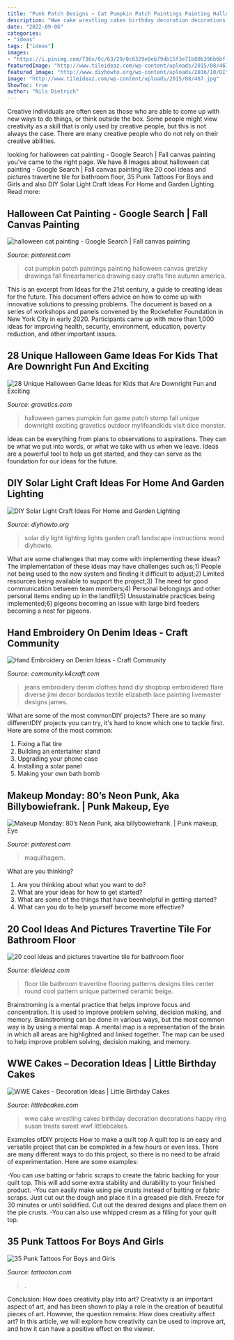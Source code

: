 ```yaml
---
title: "Punk Patch Designs ~ Cat Pumpkin Patch Paintings Painting Halloween Canvas Gretzky Drawings Fall Fineartamerica Drawing Easy Crafts Fine Autumn America"
description: "Wwe cake wrestling cakes birthday decoration decorations happy ring susan treats sweet wwf littlebcakes"
date: "2022-09-06"
categories:
- "ideas"
tags: ["ideas"]
images:
- "https://i.pinimg.com/736x/0c/63/29/0c6329e0eb79db15f3e71b80b396b6bf--halloween-canvas-paintings-halloween-drawings.jpg"
featuredImage: "http://www.tileideaz.com/wp-content/uploads/2015/08/467.jpg"
featured_image: "http://www.diyhowto.org/wp-content/uploads/2016/10/DIYHowto-DIY-Solar-Light-Lighting-Ideas-Picture-Instructions-09.jpg"
image: "http://www.tileideaz.com/wp-content/uploads/2015/08/467.jpg"
ShowToc: true
author: "Nils Dietrich"
---
```



Creative individuals are often seen as those who are able to come up with new ways to do things, or think outside the box. Some people might view creativity as a skill that is only used by creative people, but this is not always the case. There are many creative people who do not rely on their creative abilities.

	

		
looking for halloween cat painting - Google Search | Fall canvas painting you've came to the right page. We have 8 Images about halloween cat painting - Google Search | Fall canvas painting like 20 cool ideas and pictures travertine tile for bathroom floor, 35 Punk Tattoos For Boys and Girls and also DIY Solar Light Craft Ideas For Home and Garden Lighting. Read more:
		
    
## Halloween Cat Painting - Google Search | Fall Canvas Painting

<img loading=lazy src="https://i.pinimg.com/736x/0c/63/29/0c6329e0eb79db15f3e71b80b396b6bf--halloween-canvas-paintings-halloween-drawings.jpg" onerror="this.onerror=null;this.src='https://tse3.mm.bing.net/th?id=OIP.d3WYM96Aqz14-WXzyHxnKgHaKj&amp;pid=15.1';" alt="halloween cat painting - Google Search | Fall canvas painting">

_Source: pinterest.com_

>cat pumpkin patch paintings painting halloween canvas gretzky drawings fall fineartamerica drawing easy crafts fine autumn america. 

	

This is an excerpt from Ideas for the 21st century, a guide to creating ideas for the future. This document offers advice on how to come up with innovative solutions to pressing problems. The document is based on a series of workshops and panels convened by the Rockefeller Foundation in New York City in early 2020. Participants came up with more than 1,000 ideas for improving health, security, environment, education, poverty reduction, and other important issues.

    
## 28 Unique Halloween Game Ideas For Kids That Are Downright Fun And Exciting

<img loading=lazy src="http://www.gravetics.com/wp-content/uploads/2017/07/Pumpkin-Patch-Stomp.jpg" onerror="this.onerror=null;this.src='https://tse3.mm.bing.net/th?id=OIP.AS49tIApT1X1B0z-fnwV7QHaJ2&amp;pid=15.1';" alt="28 Unique Halloween Game Ideas for Kids that Are Downright Fun and Exciting">

_Source: gravetics.com_

>halloween games pumpkin fun game patch stomp fall unique downright exciting gravetics outdoor mylifeandkids visit dice monster. 

	

Ideas can be everything from plans to observations to aspirations. They can be what we put into words, or what we take with us when we leave. Ideas are a powerful tool to help us get started, and they can serve as the foundation for our ideas for the future.

    
## DIY Solar Light Craft Ideas For Home And Garden Lighting

<img loading=lazy src="http://www.diyhowto.org/wp-content/uploads/2016/10/DIYHowto-DIY-Solar-Light-Lighting-Ideas-Picture-Instructions-09.jpg" onerror="this.onerror=null;this.src='https://tse2.mm.bing.net/th?id=OIP.zezNyAPloI1GGZUe2MHPsgHaLH&amp;pid=15.1';" alt="DIY Solar Light Craft Ideas For Home and Garden Lighting">

_Source: diyhowto.org_

>solar diy light lighting lights garden craft landscape instructions wood diyhowto. 

	

What are some challenges that may come with implementing these ideas?
The implementation of these ideas may have challenges such as;1) People not being used to the new system and finding it difficult to adjust;2) Limited resources being available to support the project;3) The need for good communication between team members;4) Personal belongings and other personal items ending up in the landfill;5) Unsustainable practices being implemented;6) pigeons becoming an issue with large bird feeders becoming a nest for pigeons.

    
## Hand Embroidery On Denim Ideas - Craft Community

<img loading=lazy src="http://community.k4craft.com/wp-content/uploads/2017/07/old-jeans-10.jpg" onerror="this.onerror=null;this.src='https://tse3.mm.bing.net/th?id=OIP.DHEx0byUe3SsS5w9VAI58QHaOk&amp;pid=15.1';" alt="Hand Embroidery on Denim Ideas - Craft Community">

_Source: community.k4craft.com_

>jeans embroidery denim clothes hand diy shopbop embroidered flare diverse jimi decor bordados textile elizabeth lace painting livemaster designs james. 

	

What are some of the most commonDIY projects?
There are so many differentDIY projects you can try, it's hard to know which one to tackle first. Here are some of the most common: 
1. Fixing a flat tire 
2. Building an entertainer stand 
3. Upgrading your phone case 
4. Installing a solar panel 
5. Making your own bath bomb 

    
## Makeup Monday: 80’s Neon Punk, Aka Billybowiefrank. | Punk Makeup, Eye

<img loading=lazy src="https://i.pinimg.com/736x/e1/04/aa/e104aaf5ad8380114ff5ff10af136c17.jpg" onerror="this.onerror=null;this.src='https://tse2.mm.bing.net/th?id=OIP.1tXqhL2yVVA_zsedMjSWPwHaKj&amp;pid=15.1';" alt="Makeup Monday: 80’s Neon Punk, aka billybowiefrank. | Punk makeup, Eye">

_Source: pinterest.com_

>maquilhagem. 

	

What are you thinking?
1. Are you thinking about what you want to do?
2. What are your ideas for how to get started? 
3. What are some of the things that have beenhelpful in getting started?
4. What can you do to help yourself become more effective?

    
## 20 Cool Ideas And Pictures Travertine Tile For Bathroom Floor

<img loading=lazy src="http://www.tileideaz.com/wp-content/uploads/2015/08/467.jpg" onerror="this.onerror=null;this.src='https://tse3.mm.bing.net/th?id=OIP._S7UCT_yRgJvPwMvL0h2egHaFj&amp;pid=15.1';" alt="20 cool ideas and pictures travertine tile for bathroom floor">

_Source: tileideaz.com_

>floor tile bathroom travertine flooring patterns designs tiles center round cool pattern unique patterned ceramic beige. 

	

Brainstroming is a mental practice that helps improve focus and concentration. It is used to improve problem solving, decision making, and memory. Brainstroming can be done in various ways, but the most common way is by using a mental map. A mental map is a representation of the brain in which all areas are highlighted and linked together. The map can be used to help improve problem solving, decision making, and memory.

    
## WWE Cakes – Decoration Ideas | Little Birthday Cakes

<img loading=lazy src="https://www.littlebcakes.com/wp-content/uploads/2014/01/WWE-Cake-Decorations.jpg" onerror="this.onerror=null;this.src='https://tse4.mm.bing.net/th?id=OIP.zQlwiWM_2IVZpkOuipdfyAHaFj&amp;pid=15.1';" alt="WWE Cakes – Decoration Ideas | Little Birthday Cakes">

_Source: littlebcakes.com_

>wwe cake wrestling cakes birthday decoration decorations happy ring susan treats sweet wwf littlebcakes. 

	

Examples ofDIY projects
How to make a quilt top
A quilt top is an easy and versatile project that can be completed in a few hours or even less. There are many different ways to do this project, so there is no need to be afraid of experimentation. Here are some examples: 

-You can use batting or fabric scraps to create the fabric backing for your quilt top. This will add some extra stability and durability to your finished product. 
-You can easily make using pie crusts instead of batting or fabric scraps. Just cut out the dough and place it in a greased pie dish. Freeze for 30 minutes or until solidified. Cut out the desired designs and place them on the pie crusts. 
-You can also use whipped cream as a filling for your quilt top.

    
## 35 Punk Tattoos For Boys And Girls

<img loading=lazy src="https://tattooton.com/wp-content/uploads/2013/11/punk-tattoos-20.jpg" onerror="this.onerror=null;this.src='https://tse2.mm.bing.net/th?id=OIP.t09EBKr0IBFnTaQDbrdpRQHaLH&amp;pid=15.1';" alt="35 Punk Tattoos For Boys and Girls">

_Source: tattooton.com_

>. 

	

Conclusion: How does creativity play into art?
Creativity is an important aspect of art, and has been shown to play a role in the creation of beautiful pieces of art. However, the question remains: How does creativity affect art? In this article, we will explore how creativity can be used to improve art, and how it can have a positive effect on the viewer.

